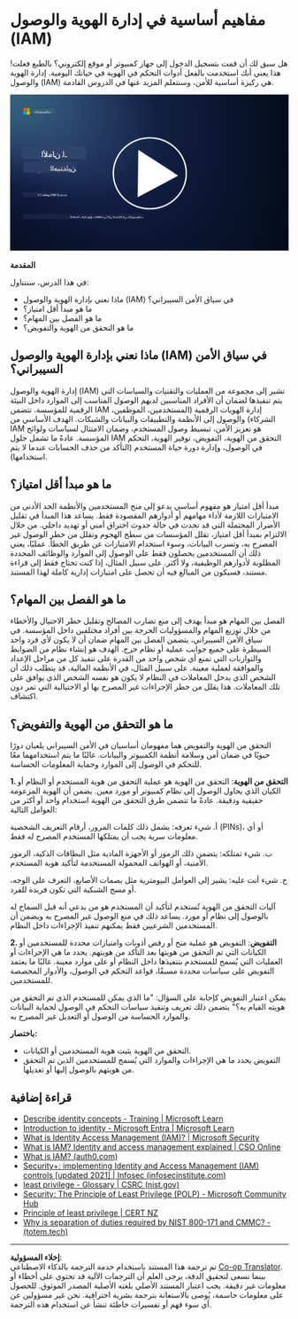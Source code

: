 <!--
CO_OP_TRANSLATOR_METADATA:
{
  "original_hash": "2e3864e3d579f0dbb4ac2ec8c5f82acf",
  "translation_date": "2025-09-03T19:33:47+00:00",
  "source_file": "2.1 IAM key concepts.md",
  "language_code": "ar"
}
-->
# مفاهيم أساسية في إدارة الهوية والوصول (IAM)

هل سبق لك أن قمت بتسجيل الدخول إلى جهاز كمبيوتر أو موقع إلكتروني؟ بالطبع فعلت! هذا يعني أنك استخدمت بالفعل أدوات التحكم في الهوية في حياتك اليومية. إدارة الهوية والوصول (IAM) هي ركيزة أساسية للأمن، وسنتعلم المزيد عنها في الدروس القادمة.

[![شاهد الفيديو](../../translated_images/2-1_placeholder.00302da3e773051f1319ab8d93ff0f19d3e80a27d4f939e647839f280ac9c0fb.ar.png)](https://learn-video.azurefd.net/vod/player?id=3d2a9cb5-e25a-4b25-9e5a-b3fee2360f24)

**المقدمة**

في هذا الدرس، سنتناول:

- ماذا نعني بإدارة الهوية والوصول (IAM) في سياق الأمن السيبراني؟
- ما هو مبدأ أقل امتياز؟
- ما هو الفصل بين المهام؟
- ما هو التحقق من الهوية والتفويض؟

## ماذا نعني بإدارة الهوية والوصول (IAM) في سياق الأمن السيبراني؟

إدارة الهوية والوصول (IAM) تشير إلى مجموعة من العمليات والتقنيات والسياسات التي يتم تنفيذها لضمان أن الأفراد المناسبين لديهم الوصول المناسب إلى الموارد داخل البيئة الرقمية للمؤسسة. تتضمن IAM إدارة الهويات الرقمية (المستخدمين، الموظفين، الشركاء) والوصول إلى الأنظمة والتطبيقات والبيانات والشبكات. الهدف الأساسي من IAM هو تعزيز الأمن، تبسيط وصول المستخدم، وضمان الامتثال لسياسات ولوائح المؤسسة. عادةً ما تشمل حلول IAM التحقق من الهوية، التفويض، توفير الهوية، التحكم في الوصول، وإدارة دورة حياة المستخدم (التأكد من حذف الحسابات عندما لا يتم استخدامها).

## ما هو مبدأ أقل امتياز؟

مبدأ أقل امتياز هو مفهوم أساسي يدعو إلى منح المستخدمين والأنظمة الحد الأدنى من الامتيازات اللازمة لأداء مهامهم أو أدوارهم المقصودة فقط. يساعد هذا المبدأ في تقليل الأضرار المحتملة التي قد تحدث في حالة حدوث اختراق أمني أو تهديد داخلي. من خلال الالتزام بمبدأ أقل امتياز، تقلل المؤسسات من سطح الهجوم وتقلل من خطر الوصول غير المصرح به، وتسرب البيانات، وسوء استخدام الامتيازات عن طريق الخطأ. عمليًا، يعني ذلك أن المستخدمين يحصلون فقط على الوصول إلى الموارد والوظائف المحددة المطلوبة لأدوارهم الوظيفية، ولا أكثر. على سبيل المثال، إذا كنت تحتاج فقط إلى قراءة مستند، فسيكون من المبالغ فيه أن تحصل على امتيازات إدارية كاملة لهذا المستند.

## ما هو الفصل بين المهام؟

الفصل بين المهام هو مبدأ يهدف إلى منع تضارب المصالح وتقليل خطر الاحتيال والأخطاء من خلال توزيع المهام والمسؤوليات الحرجة بين أفراد مختلفين داخل المؤسسة. في سياق الأمن السيبراني، يتضمن الفصل بين المهام ضمان أن لا يكون لأي فرد واحد السيطرة على جميع جوانب عملية أو نظام حرج. الهدف هو إنشاء نظام من الضوابط والتوازنات التي تمنع أي شخص واحد من القدرة على تنفيذ كل من مراحل الإعداد والموافقة لعملية معينة. على سبيل المثال، في الأنظمة المالية، قد يتطلب ذلك أن الشخص الذي يدخل المعاملات في النظام لا يكون هو نفسه الشخص الذي يوافق على تلك المعاملات. هذا يقلل من خطر الإجراءات غير المصرح بها أو الاحتيالية التي تمر دون اكتشاف.

## ما هو التحقق من الهوية والتفويض؟

التحقق من الهوية والتفويض هما مفهومان أساسيان في الأمن السيبراني يلعبان دورًا حيويًا في ضمان أمن وسلامة أنظمة الكمبيوتر والبيانات. غالبًا ما يتم استخدامهما معًا للتحكم في الوصول إلى الموارد وحماية المعلومات الحساسة.

**1. التحقق من الهوية**: التحقق من الهوية هو عملية التحقق من هوية المستخدم أو النظام أو الكيان الذي يحاول الوصول إلى نظام كمبيوتر أو مورد معين. يضمن أن الهوية المزعومة حقيقية ودقيقة. عادةً ما تتضمن طرق التحقق من الهوية استخدام واحد أو أكثر من العوامل التالية:

   أ. شيء تعرفه: يشمل ذلك كلمات المرور، أرقام التعريف الشخصية (PINs)، أو أي معلومات سرية يجب أن يمتلكها المستخدم المصرح له فقط.
   
   ب. شيء تمتلكه: يتضمن ذلك الرموز أو الأجهزة المادية مثل البطاقات الذكية، الرموز الأمنية، أو الهواتف المحمولة المستخدمة لتأكيد هوية المستخدم.
   
   ج. شيء أنت عليه: يشير إلى العوامل البيومترية مثل بصمات الأصابع، التعرف على الوجه، أو مسح الشبكية التي تكون فريدة للفرد.

آليات التحقق من الهوية تُستخدم لتأكيد أن المستخدم هو من يدعي أنه قبل السماح له بالوصول إلى نظام أو مورد. يساعد ذلك في منع الوصول غير المصرح به ويضمن أن المستخدمين الشرعيين فقط يمكنهم تنفيذ الإجراءات داخل النظام.

**2. التفويض**: التفويض هو عملية منح أو رفض أذونات وامتيازات محددة للمستخدمين أو الكيانات التي تم التحقق من هويتها بعد التأكد من هويتهم. يحدد ما هي الإجراءات أو العمليات التي يُسمح للمستخدم بتنفيذها داخل النظام أو على موارد معينة. غالبًا ما يعتمد التفويض على سياسات محددة مسبقًا، قواعد التحكم في الوصول، والأدوار المخصصة للمستخدمين.

يمكن اعتبار التفويض كإجابة على السؤال: "ما الذي يمكن للمستخدم الذي تم التحقق من هويته القيام به؟" يتضمن ذلك تعريف وتنفيذ سياسات التحكم في الوصول لحماية البيانات والموارد الحساسة من الوصول أو التعديل غير المصرح به.

**باختصار:**

- التحقق من الهوية يثبت هوية المستخدمين أو الكيانات.
- التفويض يحدد ما هي الإجراءات والموارد التي يُسمح للمستخدمين الذين تم التحقق من هويتهم بالوصول إليها أو تعديلها.

## قراءة إضافية

- [Describe identity concepts - Training | Microsoft Learn](https://learn.microsoft.com/training/modules/describe-identity-principles-concepts/?WT.mc_id=academic-96948-sayoung)
- [Introduction to identity - Microsoft Entra | Microsoft Learn](https://learn.microsoft.com/azure/active-directory/fundamentals/identity-fundamental-concepts?WT.mc_id=academic-96948-sayoung)
- [What is Identity Access Management (IAM)? | Microsoft Security](https://www.microsoft.com/security/business/security-101/what-is-identity-access-management-iam?WT.mc_id=academic-96948-sayoung)
- [What is IAM? Identity and access management explained | CSO Online](https://www.csoonline.com/article/518296/what-is-iam-identity-and-access-management-explained.html)
- [What is IAM? (auth0.com)](https://auth0.com/blog/what-is-iam/)
- [Security+: implementing Identity and Access Management (IAM) controls [updated 2021] | Infosec (infosecinstitute.com)](https://resources.infosecinstitute.com/certifications/securityplus/security-implementing-identity-and-access-management-iam-controls/)
- [least privilege - Glossary | CSRC (nist.gov)](https://csrc.nist.gov/glossary/term/least_privilege)
- [Security: The Principle of Least Privilege (POLP) - Microsoft Community Hub](https://techcommunity.microsoft.com/t5/azure-sql-blog/security-the-principle-of-least-privilege-polp/ba-p/2067390?WT.mc_id=academic-96948-sayoung)
- [Principle of least privilege | CERT NZ](https://www.cert.govt.nz/it-specialists/critical-controls/principle-of-least-privilege/)
- [Why is separation of duties required by NIST 800-171 and CMMC? - (totem.tech)](https://www.totem.tech/cmmc-separation-of-duties/)

---

**إخلاء المسؤولية**:  
تم ترجمة هذا المستند باستخدام خدمة الترجمة بالذكاء الاصطناعي [Co-op Translator](https://github.com/Azure/co-op-translator). بينما نسعى لتحقيق الدقة، يرجى العلم أن الترجمات الآلية قد تحتوي على أخطاء أو معلومات غير دقيقة. يجب اعتبار المستند الأصلي بلغته الأصلية المصدر الموثوق. للحصول على معلومات حاسمة، يُوصى بالاستعانة بترجمة بشرية احترافية. نحن غير مسؤولين عن أي سوء فهم أو تفسيرات خاطئة تنشأ عن استخدام هذه الترجمة.